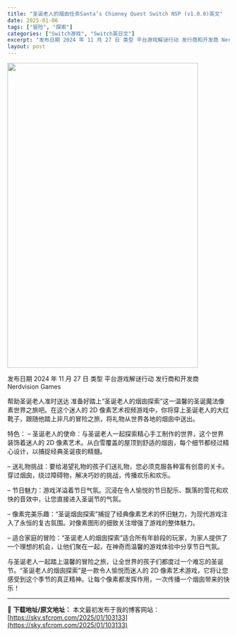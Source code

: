 ```yaml
---
title: "圣诞老人的烟囱任务Santa’s Chimney Quest Switch NSP (v1.0.0)英文"
date: 2025-01-06
tags: ["冒险", "探索"]
categories: ["Switch游戏", "Switch英日文"]
excerpt: "发布日期 2024 年 11 月 27 日 类型 平台游戏解谜行动 发行商和开发商 Nerdvision Games 帮助圣诞老人准时送达 准备好踏上“圣诞老人的烟囱探索”这一温馨的圣诞魔法像素世界之旅吧。在这个迷人的 2D 像素艺术视频游戏中，你将穿上圣诞老人的大红靴子，跟随他踏上非凡的冒险之旅，&hellip;"
layout: post
---
```


<img class="aligncenter size-full wp-image-103134" src="https://sky.sfcrom.com/wp-content/uploads/2025/01/2025010607321598.webp" alt="" width="432" height="692" />

发布日期 2024 年 11 月 27 日
类型 平台游戏解谜行动
发行商和开发商 Nerdvision Games

帮助圣诞老人准时送达
准备好踏上“圣诞老人的烟囱探索”这一温馨的圣诞魔法像素世界之旅吧。在这个迷人的 2D 像素艺术视频游戏中，你将穿上圣诞老人的大红靴子，跟随他踏上非凡的冒险之旅，将礼物从世界各地的烟囱中送出。

特色：
– 圣诞老人的使命：与圣诞老人一起探索精心手工制作的世界，这个世界装饰着迷人的 2D 像素艺术。从白雪覆盖的屋顶到舒适的烟囱，每个细节都经过精心设计，以捕捉经典圣诞夜的精髓。

– 送礼物挑战：要给渴望礼物的孩子们送礼物，您必须克服各种富有创意的关卡。穿过烟囱，绕过障碍物，解决巧妙的挑战，传播欢乐和欢乐。

– 节日魅力：游戏洋溢着节日气氛。沉浸在令人愉悦的节日配乐、飘落的雪花和欢快的音效中，让您直接进入圣诞节的气氛。

– 像素完美乐趣：“圣诞烟囱探索”捕捉了经典像素艺术的怀旧魅力，为现代游戏注入了永恒的复古氛围。对像素图形的细致关注增强了游戏的整体魅力。

– 适合家庭的冒险：“圣诞老人的烟囱探索”适合所有年龄段的玩家，为家人提供了一个理想的机会，让他们聚在一起，在神奇而温馨的游戏体验中分享节日气氛。

与圣诞老人一起踏上温馨的冒险之旅，让全世界的孩子们都度过一个难忘的圣诞节。“圣诞老人的烟囱探索”是一款令人愉悦而迷人的 2D 像素艺术游戏，它将让您感受到这个季节的真正精神。让每个像素都发挥作用，一次传播一个烟囱带来的快乐！

---
📖 **下载地址/原文地址：** 本文最初发布于我的博客网站：[https://sky.sfcrom.com/2025/01/103133](https://sky.sfcrom.com/2025/01/103133)

